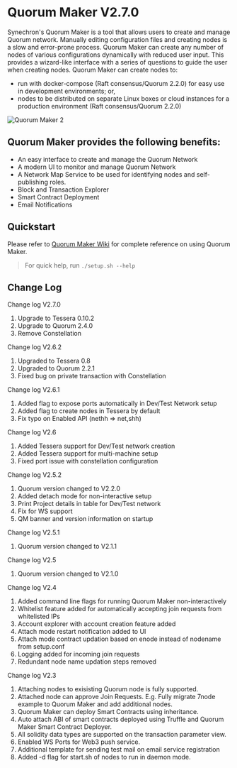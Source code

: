 # Quorum Maker V2.7.0

Synechron's Quorum Maker is a tool that allows users to create and manage Quorum network. Manually editing configuration files and creating nodes is a slow and error-prone process. Quorum Maker can create any number of nodes of various configurations dynamically with reduced user input. This provides a wizard-like interface with a series of questions to guide the user when creating nodes. Quorum Maker can create nodes to:

- run with docker-compose (Raft consensus/Quorum 2.2.0) for easy use in development environments; or,
- nodes to be distributed on separate Linux boxes or cloud instances for a production environment (Raft consensus/Quorum 2.2.0)

![Quorum Maker 2](img/QM2.png)

## Quorum Maker provides the following benefits:

- An easy interface to create and manage the Quorum Network
- A modern UI to monitor and manage Quorum Network
- A Network Map Service to be used for identifying nodes and self-publishing roles.
- Block and Transaction Explorer
- Smart Contract Deployment
- Email Notifications

## Quickstart

Please refer to [Quorum Maker Wiki](wiki.md) for complete reference on using Quorum Maker.

> For quick help, run `./setup.sh --help`

## Change Log
Change log V2.7.0
1. Upgrade to Tessera 0.10.2
1. Upgrade to Quorum 2.4.0
1. Remove Constellation

Change log V2.6.2
1. Upgraded to Tessera 0.8
1. Upgraded to Quorum 2.2.1
1. Fixed bug on private transaction with Constellation

Change log V2.6.1
1. Added flag to expose ports automatically in Dev/Test Network setup
1. Added flag to create nodes in Tessera by default
1. Fix typo on Enabled API (nethh => net,shh)

Change log V2.6
1. Added Tessera support for Dev/Test network creation
1. Added Tessera support for multi-machine setup
1. Fixed port issue with constellation configuration

Change log V2.5.2
1. Quorum version changed to V2.2.0
1. Added detach mode for non-interactive setup
1. Print Project details in table for Dev/Test network
1. Fix for WS support
1. QM banner and version information on startup

Change log V2.5.1
1. Quorum version changed to V2.1.1

Change log V2.5
1. Quorum version changed to V2.1.0

Change log V2.4
1. Added command line flags for running Quorum Maker non-interactively
2. Whitelist feature added for automatically accepting join requests from whitelisted IPs
3. Account explorer with account creation feature added
4. Attach mode restart notification added to UI
5. Attach mode contract updation based on enode instead of nodename from setup.conf
6. Logging added for incoming join requests
7. Redundant node name updation steps removed


Change log V2.3
1. Attaching nodes to exisisting Quorum node is fully supported.
2. Attached node can approve Join Requests. E.g. Fully migrate 7node example to Quorum Maker and add additional nodes.
3. Quorum Maker can deploy Smart Contracts using inheritance.
4. Auto attach ABI of smart contracts deployed using Truffle and Quorum Maker Smart Contract Deployer.
5. All solidity data types are supported on the transaction parameter view.
6. Enabled WS Ports for Web3 push service.
7. Additional template for sending test mail on email service registration
8. Added -d flag for start.sh of nodes to run in daemon mode.
